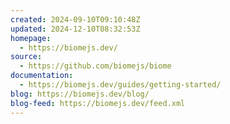 ```yaml
---
created: 2024-09-10T09:10:48Z
updated: 2024-12-10T08:32:53Z
homepage:
  - https://biomejs.dev/
source:
  - https://github.com/biomejs/biome
documentation:
  - https://biomejs.dev/guides/getting-started/
blog: https://biomejs.dev/blog/
blog-feed: https://biomejs.dev/feed.xml
---
```

